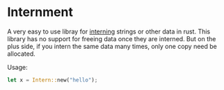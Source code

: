 Internment
==========

A very easy to use libray for
[interning](https://en.wikipedia.org/wiki/String_interning) strings or
other data in rust.  This library has no support for freeing data
once they are interned.  But on the plus side, if you intern the same
data many times, only one copy need be allocated.

Usage:

```rust
let x = Intern::new("hello");
```
